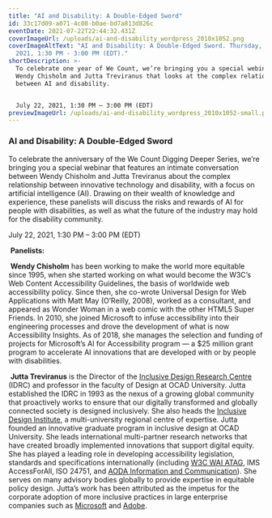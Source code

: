 ```yaml
---
title: "AI and Disability: A Double-Edged Sword"
id: 33c17d09-a071-4c08-b0ae-bd7a813d826c
eventDate: 2021-07-22T22:44:32.431Z
coverImageUrl: /uploads/ai-and-disability_wordpress_2010x1052.png
coverImageAltText: "AI and Disability: A Double-Edged Sword. Thursday, July 22,
  2021, 1:30 PM - 3:00 PM (EDT)."
shortDescription: >-
  To celebrate one year of We Count, we’re bringing you a special webinar with
  Wendy Chisholm and Jutta Treviranus that looks at the complex relationship
  between AI and disability.


  July 22, 2021, 1:30 PM – 3:00 PM (EDT)
previewImageUrl: /uploads/ai-and-disability_wordpress_2010x1052-small.png
---
```

### AI and Disability: A Double-Edged Sword

To celebrate the anniversary of the We Count Digging Deeper Series, we’re bringing you a special webinar that features an intimate conversation between Wendy Chisholm and Jutta Treviranus about the complex relationship between innovative technology and disability, with a focus on artificial intelligence (AI). Drawing on their wealth of knowledge and experience, these panelists will discuss the risks and rewards of AI for people with disabilities, as well as what the future of the industry may hold for the disability community.

July 22, 2021, 1:30 PM – 3:00 PM (EDT)

 **Panelists:**

 **Wendy Chisholm** has been working to make the world more equitable since 1995, when she started working on what would become the W3C’s Web Content Accessibility Guidelines, the basis of worldwide web accessibility policy. Since then, she co-wrote Universal Design for Web Applications with Matt May (O’Reilly, 2008), worked as a consultant, and appeared as Wonder Woman in a web comic with the other HTML5 Super Friends. In 2010, she joined Microsoft to infuse accessibility into their engineering processes and drove the development of what is now Accessibility Insights. As of 2018, she manages the selection and funding of projects for Microsoft’s AI for Accessibility program — a $25 million grant program to accelerate AI innovations that are developed with or by people with disabilities.

 **Jutta Treviranus** is the Director of the [Inclusive Design Research Centre](http://idrc.ocadu.ca) (IDRC) and professor in the faculty of Design at OCAD University. Jutta established the IDRC in 1993 as the nexus of a growing global community that proactively works to ensure that our digitally transformed and globally connected society is designed inclusively. She also heads the [Inclusive Design Institute](https://inclusivedesign.ca), a multi-university regional centre of expertise. Jutta founded an innovative graduate program in inclusive design at OCAD University. She leads international multi-partner research networks that have created broadly implemented innovations that support digital equity. She has played a leading role in developing accessibility legislation, standards and specifications internationally (including [W3C WAI ATAG](https://www.w3.org/TR/ATAG20/), IMS AccessForAll, ISO 24751, and [AODA Information and Communication](https://www.ontario.ca/page/accessibility-legislative-reviews-committees-and-councils)). She serves on many advisory bodies globally to provide expertise in equitable policy design. Jutta’s work has been attributed as the impetus for the corporate adoption of more inclusive practices in large enterprise companies such as [Microsoft](https://www.fastcompany.com/3054927/microsofts-inspiring-bet-on-a-radical-new-type-of-design-thinking) and [Adobe](https://adobe.design/inclusive/).